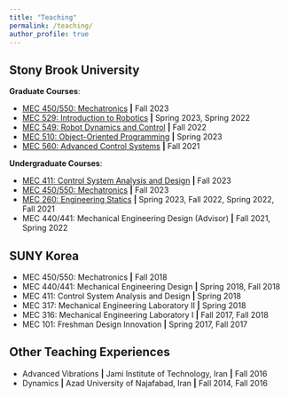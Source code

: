 ```yaml
---
title: "Teaching"
permalink: /teaching/
author_profile: true
---
```


## Stony Brook University
**Graduate Courses**:
* [MEC 450/550: Mechatronics](/teaching/MEC450_550) **\|** Fall 2023
* [MEC 529: Introduction to Robotics](/teaching/MEC529) **\|** Spring 2023, Spring 2022
* [MEC 549: Robot Dynamics and Control](/teaching/MEC549) **\|** Fall 2022
* [MEC 510: Object-Oriented Programming](/teaching/MEC510) **\|** Spring 2023
* [MEC 560: Advanced Control Systems](https://aminfakhari.github.io/_pages/teaching/MEC560/MEC560_Syllabus_Fall2021.pdf) **\|** Fall 2021

**Undergraduate Courses**:
* [MEC 411: Control System Analysis and Design](/teaching/MEC411) **\|** Fall 2023
* [MEC 450/550: Mechatronics](/teaching/MEC450_550) **\|** Fall 2023
* [MEC 260: Engineering Statics](/teaching/MEC260) **\|** Spring 2023, Fall 2022, Spring 2022, Fall 2021
* MEC 440/441: Mechanical Engineering Design (Advisor) **\|** Fall 2021, Spring 2022

## SUNY Korea
* MEC 450/550: Mechatronics **\|** Fall 2018
* MEC 440/441: Mechanical Engineering Design **\|** Spring 2018, Fall 2018
* MEC 411: Control System Analysis and Design **\|** Spring 2018
* MEC 317: Mechanical Engineering Laboratory II **\|** Spring 2018
* MEC 316: Mechanical Engineering Laboratory I **\|** Fall 2017, Fall 2018
* MEC 101: Freshman Design Innovation **\|** Spring 2017, Fall 2017

## Other Teaching Experiences
* Advanced Vibrations **\|** Jami Institute of Technology, Iran **\|** Fall 2016
* Dynamics **\|** Azad University of Najafabad, Iran **\|** Fall 2014, Fall 2016

<!---
&nbsp; • &nbsp; Advanced Vibrations **\|** Jami Institute of Technology, Iran **\|** Fall 2016 \
&nbsp; • &nbsp; Dynamics **\|** Azad University of Najafabad, Iran **\|** Fall 2014, Fall 2016
-->
